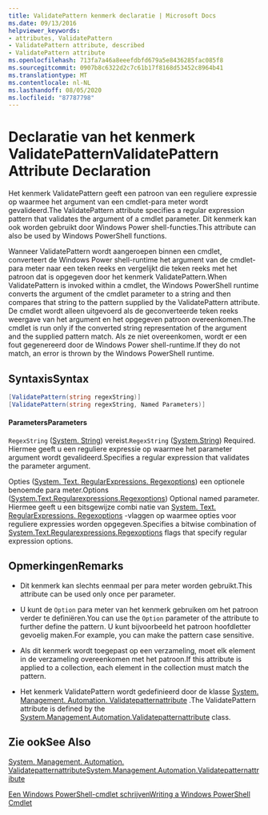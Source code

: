```yaml
---
title: ValidatePattern kenmerk declaratie | Microsoft Docs
ms.date: 09/13/2016
helpviewer_keywords:
- attributes, ValidatePattern
- ValidatePattern attribute, described
- ValidatePattern attribute
ms.openlocfilehash: 713fa7a46a8eeefdbfd679a5e8436285fac085f8
ms.sourcegitcommit: 0907b8c6322d2c7c61b17f8168d53452c8964b41
ms.translationtype: MT
ms.contentlocale: nl-NL
ms.lasthandoff: 08/05/2020
ms.locfileid: "87787798"
---
```

# <a name="validatepattern-attribute-declaration"></a><span data-ttu-id="0c345-102">Declaratie van het kenmerk ValidatePattern</span><span class="sxs-lookup"><span data-stu-id="0c345-102">ValidatePattern Attribute Declaration</span></span>

<span data-ttu-id="0c345-103">Het kenmerk ValidatePattern geeft een patroon van een reguliere expressie op waarmee het argument van een cmdlet-para meter wordt gevalideerd.</span><span class="sxs-lookup"><span data-stu-id="0c345-103">The ValidatePattern attribute specifies a regular expression pattern that validates the argument of a cmdlet parameter.</span></span> <span data-ttu-id="0c345-104">Dit kenmerk kan ook worden gebruikt door Windows Power shell-functies.</span><span class="sxs-lookup"><span data-stu-id="0c345-104">This attribute can also be used by Windows PowerShell functions.</span></span>

<span data-ttu-id="0c345-105">Wanneer ValidatePattern wordt aangeroepen binnen een cmdlet, converteert de Windows Power shell-runtime het argument van de cmdlet-para meter naar een teken reeks en vergelijkt die teken reeks met het patroon dat is opgegeven door het kenmerk ValidatePattern.</span><span class="sxs-lookup"><span data-stu-id="0c345-105">When ValidatePattern is invoked within a cmdlet, the Windows PowerShell runtime converts the argument of the cmdlet parameter to a string and then compares that string to the pattern supplied by the ValidatePattern attribute.</span></span> <span data-ttu-id="0c345-106">De cmdlet wordt alleen uitgevoerd als de geconverteerde teken reeks weergave van het argument en het opgegeven patroon overeenkomen.</span><span class="sxs-lookup"><span data-stu-id="0c345-106">The cmdlet is run only if the converted string representation of the argument and the supplied pattern match.</span></span> <span data-ttu-id="0c345-107">Als ze niet overeenkomen, wordt er een fout gegenereerd door de Windows Power shell-runtime.</span><span class="sxs-lookup"><span data-stu-id="0c345-107">If they do not match, an error is thrown by the Windows PowerShell runtime.</span></span>

## <a name="syntax"></a><span data-ttu-id="0c345-108">Syntaxis</span><span class="sxs-lookup"><span data-stu-id="0c345-108">Syntax</span></span>

```csharp
[ValidatePattern(string regexString)]
[ValidatePattern(string regexString, Named Parameters)]
```

#### <a name="parameters"></a><span data-ttu-id="0c345-109">Parameters</span><span class="sxs-lookup"><span data-stu-id="0c345-109">Parameters</span></span>

<span data-ttu-id="0c345-110">`RegexString` ([System. String](/dotnet/api/System.String)) vereist.</span><span class="sxs-lookup"><span data-stu-id="0c345-110">`RegexString` ([System.String](/dotnet/api/System.String)) Required.</span></span> <span data-ttu-id="0c345-111">Hiermee geeft u een reguliere expressie op waarmee het parameter argument wordt gevalideerd.</span><span class="sxs-lookup"><span data-stu-id="0c345-111">Specifies a regular expression that validates the parameter argument.</span></span>

<span data-ttu-id="0c345-112">Opties ([System. Text. RegularExpressions. Regexoptions](/dotnet/api/System.Text.RegularExpressions.RegexOptions)) een optionele benoemde para meter.</span><span class="sxs-lookup"><span data-stu-id="0c345-112">Options ([System.Text.Regularexpressions.Regexoptions](/dotnet/api/System.Text.RegularExpressions.RegexOptions)) Optional named parameter.</span></span> <span data-ttu-id="0c345-113">Hiermee geeft u een bitsgewijze combi natie van [System. Text. RegularExpressions. Regexoptions](/dotnet/api/System.Text.RegularExpressions.RegexOptions) -vlaggen op waarmee opties voor reguliere expressies worden opgegeven.</span><span class="sxs-lookup"><span data-stu-id="0c345-113">Specifies a bitwise combination of [System.Text.Regularexpressions.Regexoptions](/dotnet/api/System.Text.RegularExpressions.RegexOptions) flags that specify regular expression options.</span></span>

## <a name="remarks"></a><span data-ttu-id="0c345-114">Opmerkingen</span><span class="sxs-lookup"><span data-stu-id="0c345-114">Remarks</span></span>

- <span data-ttu-id="0c345-115">Dit kenmerk kan slechts eenmaal per para meter worden gebruikt.</span><span class="sxs-lookup"><span data-stu-id="0c345-115">This attribute can be used only once per parameter.</span></span>

- <span data-ttu-id="0c345-116">U kunt de `Option` para meter van het kenmerk gebruiken om het patroon verder te definiëren.</span><span class="sxs-lookup"><span data-stu-id="0c345-116">You can use the `Option` parameter of the attribute to further define the pattern.</span></span> <span data-ttu-id="0c345-117">U kunt bijvoorbeeld het patroon hoofdletter gevoelig maken.</span><span class="sxs-lookup"><span data-stu-id="0c345-117">For example, you can make the pattern case sensitive.</span></span>

- <span data-ttu-id="0c345-118">Als dit kenmerk wordt toegepast op een verzameling, moet elk element in de verzameling overeenkomen met het patroon.</span><span class="sxs-lookup"><span data-stu-id="0c345-118">If this attribute is applied to a collection, each element in the collection must match the pattern.</span></span>

- <span data-ttu-id="0c345-119">Het kenmerk ValidatePattern wordt gedefinieerd door de klasse [System. Management. Automation. Validatepatternattribute](/dotnet/api/System.Management.Automation.ValidatePatternAttribute) .</span><span class="sxs-lookup"><span data-stu-id="0c345-119">The ValidatePattern attribute is defined by the [System.Management.Automation.Validatepatternattribute](/dotnet/api/System.Management.Automation.ValidatePatternAttribute) class.</span></span>

## <a name="see-also"></a><span data-ttu-id="0c345-120">Zie ook</span><span class="sxs-lookup"><span data-stu-id="0c345-120">See Also</span></span>

[<span data-ttu-id="0c345-121">System. Management. Automation. Validatepatternattribute</span><span class="sxs-lookup"><span data-stu-id="0c345-121">System.Management.Automation.Validatepatternattribute</span></span>](/dotnet/api/System.Management.Automation.ValidatePatternAttribute)

[<span data-ttu-id="0c345-122">Een Windows PowerShell-cmdlet schrijven</span><span class="sxs-lookup"><span data-stu-id="0c345-122">Writing a Windows PowerShell Cmdlet</span></span>](./writing-a-windows-powershell-cmdlet.md)
